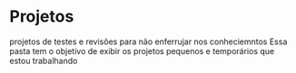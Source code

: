 # Projetos
projetos de testes e revisões para não enferrujar nos conheciemntos
Essa pasta tem o objetivo de exibir os projetos pequenos e temporários que estou trabalhando

